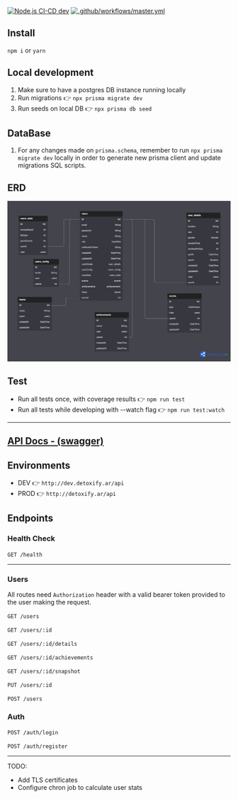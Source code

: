 [![Node.js CI-CD dev](https://github.com/Apolofx/detoxify-back/actions/workflows/develop.yml/badge.svg)](https://github.com/Apolofx/detoxify-back/actions/workflows/develop.yml)
[![.github/workflows/master.yml](https://github.com/Apolofx/detoxify-back/actions/workflows/master.yml/badge.svg)](https://github.com/Apolofx/detoxify-back/actions/workflows/master.yml)

## Install

`npm i` or `yarn`

## Local development

1. Make sure to have a postgres DB instance running locally
2. Run migrations 👉 `npx prisma migrate dev`
3. Run seeds on local DB 👉 `npx prisma db seed`

## DataBase

1. For any changes made on `prisma.schema`, remember to run `npx prisma migrate dev` locally in order to generate new prisma client and update migrations SQL scripts.

## ERD

![ERD](src/docs/erd.png)

## Test

- Run all tests once, with coverage results 👉 `npm run test`
- Run all tests while developing with --watch flag 👉 `npm run test:watch`

---

## [API Docs - (swagger)](http://detoxify.ar/api-docs)

## Environments

- DEV 👉 `http://dev.detoxify.ar/api`
- PROD 👉 `http://detoxify.ar/api`

## Endpoints

### Health Check

`GET /health`

---

### Users

All routes need `Authorization` header with a valid bearer token provided to the user making the request.

`GET /users`

`GET /users/:id`

`GET /users/:id/details`

`GET /users/:id/achievements`

`GET /users/:id/snapshot`

`PUT /users/:id`

`POST /users`

### Auth

`POST /auth/login`

`POST /auth/register`

---

TODO:

- Add TLS certificates
- Configure chron job to calculate user stats
